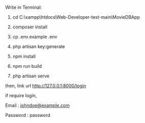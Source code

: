 Write in Terminal:

1) cd C:\xampp\htdocs\Web-Developer-test-main\MovieDBApp

2) composer install

3) cp .env.example .env

4) php artisan key:generate

5) npm install

6) npm run build

7) php artisan serve

then, link url http://127.0.0.1:8000/login

if require login,

Email : johndoe@example.com

Password : password
